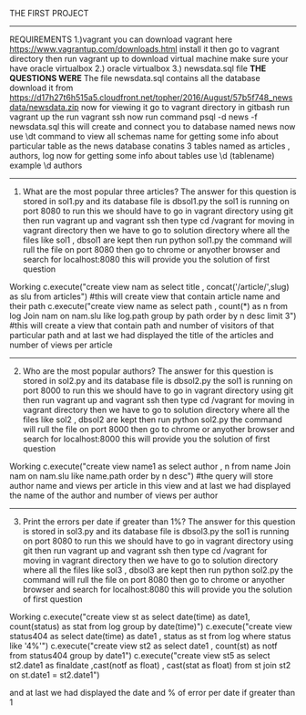 THE FIRST PROJECT
****************
REQUIREMENTS
1.)vagrant 
	you can download vagrant here https://www.vagrantup.com/downloads.html
	install it then go to vagrant directory
	then run vagrant up to download virtual machine make sure your have oracle virtualbox
2.) oracle virtualbox
3.) newsdata.sql file
********THE QUESTIONS WERE********
The file newsdata.sql contains all the database download it from https://d17h27t6h515a5.cloudfront.net/topher/2016/August/57b5f748_newsdata/newsdata.zip
now for viewing it go to vagrant directory in gitbash
run vagrant up the run vagrant ssh
now run command 
psql -d news -f newsdata.sql
this will create and connect you to database named news
now use \dt command to view all schemas name
for getting some info about particular table as the news database conatins 3 tables named as articles , authors, log
now for getting some info about tables use \d (tablename)
example \d authors
**********************************
1) What are the most popular three articles?
 The answer for this question is stored in sol1.py and its database file is dbsol1.py
 the sol1 is running on port 8080
 to run this we should have to go in vagrant directory using git then run vagrant up and vagrant ssh
 then type cd /vagrant for moving in vagrant directory 
 then we have to go to solution directory where all the files like sol1 , dbsol1 are kept then run
 python sol1.py
 the command will rull the file on port 8080
 then go to chrome or anyother browser and search for localhost:8080 this will provide you the solution of first question

 Working 
 c.execute("create view nam as select title , concat('/article/',slug) as slu from articles") #this will create view that contain article name and their path
 c.execute("create view name as select path  , count(*) as n from log Join nam on nam.slu like log.path group by path order by n desc limit 3") #this will create a view that contain path and number of visitors of that particular path
 and at last we had displayed the title of the articles and number of views per article 
***********************************
2) Who are the most popular authors?
 The answer for this question is stored in sol2.py and its database file is dbsol2.py
 the sol1 is running on port 8000
 to run this we should have to go in vagrant directory using git then run vagrant up and vagrant ssh
 then type cd /vagrant for moving in vagrant directory 
 then we have to go to solution directory where all the files like sol2 , dbsol2 are kept then run
 python sol2.py
 the command will rull the file on port 8000
 then go to chrome or anyother browser and search for localhost:8000 this will provide you the solution of first question

 Working 
c.execute("create view name1 as select author , n from name Join nam on nam.slu like name.path order by n desc") #the query will store author name and views per article in this view
 and at last we had displayed the name of the author and number of views per author 
***********************************
3) Print the errors per date if greater than 1%?
 The answer for this question is stored in sol3.py and its database file is dbsol3.py
 the sol1 is running on port 8080
 to run this we should have to go in vagrant directory using git then run vagrant up and vagrant ssh
 then type cd /vagrant for moving in vagrant directory 
 then we have to go to solution directory where all the files like sol3 , dbsol3 are kept then run
 python sol2.py
 the command will rull the file on port 8080
 then go to chrome or anyother browser and search for localhost:8080 this will provide you the solution of first question

 Working 
 c.execute("create view st as select date(time) as date1, count(status) as stat from log group by date(time)")
 c.execute("create view status404 as select date(time) as date1 , status as st from log where status like '4%'")
 c.execute("create view st2 as select date1 , count(st) as notf from status404 group by date1")
 c.execute("create view st5 as select st2.date1 as finaldate ,cast(notf as float) , cast(stat as float) from st join st2 on st.date1 = st2.date1")

 and at last we had displayed the date and % of error per date if greater than 1 

